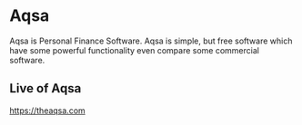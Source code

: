 # Aqsa
Aqsa is Personal Finance Software.
Aqsa is simple, but free software which have some powerful functionality even compare some commercial software.
## Live of Aqsa
https://theaqsa.com
